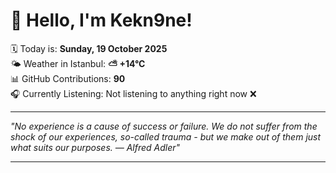 # 👋 Hello, I'm Kekn9ne!

🗓️ Today is: **Sunday, 19 October 2025**  
🌤️ Weather in Istanbul: **⛅️  +14°C**  
📊 GitHub Contributions: **90**  
🎧 Currently Listening: Not listening to anything right now ❌

---

_"No experience is a cause of success or failure. We do not suffer from the shock of our experiences, so-called trauma - but we make out of them just what suits our purposes. — *Alfred Adler*"_

---
